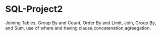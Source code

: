 # SQL-Project2
Joining Tables, Group By and Count, Order By and Limit, Join, Group By, and Sum, use of where and having clause,concatenation,agreegation.
